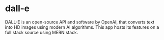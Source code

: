 # dall-e

DALL-E is an open-source API and software by OpenAI, that converts text into HD images using modern AI algorithms. This app hosts its features on a full stack source using MERN stack.
